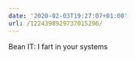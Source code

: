 ```yaml
---
date: '2020-02-03T19:27:07+01:00'
url: /1224398929737015296/
---
```

Bean IT: I fart in your systems
